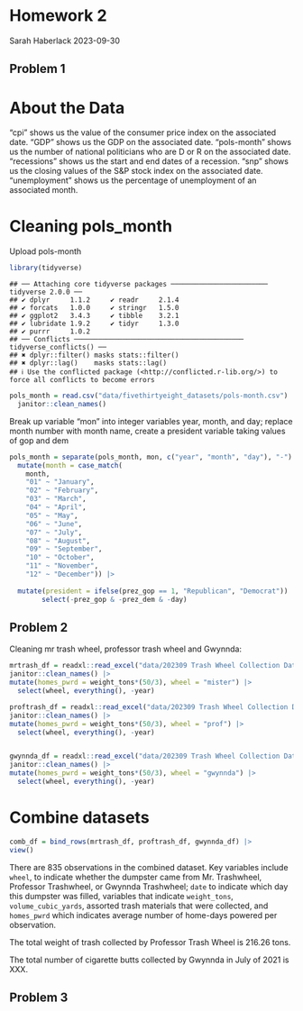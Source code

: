 Homework 2
================
Sarah Haberlack
2023-09-30

## Problem 1

# About the Data

“cpi” shows us the value of the consumer price index on the associated
date. “GDP” shows us the GDP on the associated date. “pols-month” shows
us the number of national politicians who are D or R on the associated
date. “recessions” shows us the start and end dates of a recession.
“snp” shows us the closing values of the S&P stock index on the
associated date. “unemployment” shows us the percentage of unemployment
of an associated month.

# Cleaning pols_month

Upload pols-month

``` r
library(tidyverse)
```

    ## ── Attaching core tidyverse packages ──────────────────────── tidyverse 2.0.0 ──
    ## ✔ dplyr     1.1.2     ✔ readr     2.1.4
    ## ✔ forcats   1.0.0     ✔ stringr   1.5.0
    ## ✔ ggplot2   3.4.3     ✔ tibble    3.2.1
    ## ✔ lubridate 1.9.2     ✔ tidyr     1.3.0
    ## ✔ purrr     1.0.2     
    ## ── Conflicts ────────────────────────────────────────── tidyverse_conflicts() ──
    ## ✖ dplyr::filter() masks stats::filter()
    ## ✖ dplyr::lag()    masks stats::lag()
    ## ℹ Use the conflicted package (<http://conflicted.r-lib.org/>) to force all conflicts to become errors

``` r
pols_month = read.csv("data/fivethirtyeight_datasets/pols-month.csv") |>
  janitor::clean_names()
```

Break up variable “mon” into integer variables year, month, and day;
replace month number with month name, create a president variable taking
values of gop and dem

``` r
pols_month = separate(pols_month, mon, c("year", "month", "day"), "-")|>
  mutate(month = case_match(
    month,
    "01" ~ "January",
    "02" ~ "February",
    "03" ~ "March",
    "04" ~ "April",
    "05" ~ "May",
    "06" ~ "June",
    "07" ~ "July",
    "08" ~ "August",
    "09" ~ "September",
    "10" ~ "October",
    "11" ~ "November",
    "12" ~ "December")) |>
  
  mutate(president = ifelse(prez_gop == 1, "Republican", "Democrat")) |>
        select(-prez_gop & -prez_dem & -day) 
```

## Problem 2

Cleaning mr trash wheel, professor trash wheel and Gwynnda:

``` r
mrtrash_df = readxl::read_excel("data/202309 Trash Wheel Collection Data.xlsx", sheet = 1, range = "A2:N586") |>
janitor::clean_names() |>
mutate(homes_pwrd = weight_tons*(50/3), wheel = "mister") |>
  select(wheel, everything(), -year)

proftrash_df = readxl::read_excel("data/202309 Trash Wheel Collection Data.xlsx", sheet = 2, range = "A2:M108") |>
janitor::clean_names() |>
mutate(homes_pwrd = weight_tons*(50/3), wheel = "prof") |>
  select(wheel, everything(), -year)


gwynnda_df = readxl::read_excel("data/202309 Trash Wheel Collection Data.xlsx", sheet = 4, range = "A2:L157") |>
janitor::clean_names() |>
mutate(homes_pwrd = weight_tons*(50/3), wheel = "gwynnda") |>
  select(wheel, everything(), -year)
```

# Combine datasets

``` r
comb_df = bind_rows(mrtrash_df, proftrash_df, gwynnda_df) |>
view()
```

There are 835 observations in the combined dataset. Key variables
include `wheel`, to indicate whether the dumpster came from
Mr. Trashwheel, Professor Trashwheel, or Gwynnda Trashwheel; `date` to
indicate which day this dumpster was filled, variables that indicate
`weight_tons`, `volume_cubic_yards`, assorted trash materials that were
collected, and `homes_pwrd` which indicates average number of home-days
powered per observation.

The total weight of trash collected by Professor Trash Wheel is 216.26
tons.

The total number of cigarette butts collected by Gwynnda in July of 2021
is XXX.

## Problem 3
